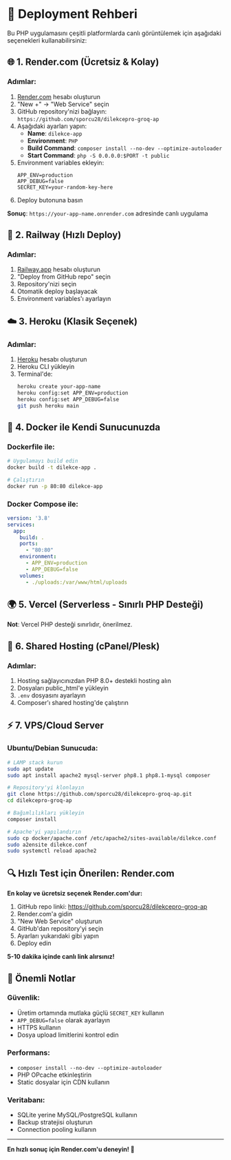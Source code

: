 # 🚀 Deployment Rehberi

Bu PHP uygulamasını çeşitli platformlarda canlı görüntülemek için aşağıdaki seçenekleri kullanabilirsiniz:

## 🌐 1. Render.com (Ücretsiz & Kolay)

### Adımlar:
1. [Render.com](https://render.com) hesabı oluşturun
2. "New +" → "Web Service" seçin
3. GitHub repository'nizi bağlayın: `https://github.com/sporcu28/dilekcepro-groq-ap`
4. Aşağıdaki ayarları yapın:
   - **Name**: `dilekce-app`
   - **Environment**: `PHP`
   - **Build Command**: `composer install --no-dev --optimize-autoloader`
   - **Start Command**: `php -S 0.0.0.0:$PORT -t public`
5. Environment variables ekleyin:
   ```
   APP_ENV=production
   APP_DEBUG=false
   SECRET_KEY=your-random-key-here
   ```
6. Deploy butonuna basın

**Sonuç**: `https://your-app-name.onrender.com` adresinde canlı uygulama

## 🐳 2. Railway (Hızlı Deploy)

### Adımlar:
1. [Railway.app](https://railway.app) hesabı oluşturun
2. "Deploy from GitHub repo" seçin
3. Repository'nizi seçin
4. Otomatik deploy başlayacak
5. Environment variables'ı ayarlayın

## ☁️ 3. Heroku (Klasik Seçenek)

### Adımlar:
1. [Heroku](https://heroku.com) hesabı oluşturun
2. Heroku CLI yükleyin
3. Terminal'de:
   ```bash
   heroku create your-app-name
   heroku config:set APP_ENV=production
   heroku config:set APP_DEBUG=false
   git push heroku main
   ```

## 🐋 4. Docker ile Kendi Sunucunuzda

### Dockerfile ile:
```bash
# Uygulamayı build edin
docker build -t dilekce-app .

# Çalıştırın
docker run -p 80:80 dilekce-app
```

### Docker Compose ile:
```yaml
version: '3.8'
services:
  app:
    build: .
    ports:
      - "80:80"
    environment:
      - APP_ENV=production
      - APP_DEBUG=false
    volumes:
      - ./uploads:/var/www/html/uploads
```

## 🌍 5. Vercel (Serverless - Sınırlı PHP Desteği)

**Not**: Vercel PHP desteği sınırlıdır, önerilmez.

## 🔧 6. Shared Hosting (cPanel/Plesk)

### Adımlar:
1. Hosting sağlayıcınızdan PHP 8.0+ destekli hosting alın
2. Dosyaları public_html'e yükleyin
3. `.env` dosyasını ayarlayın
4. Composer'ı shared hosting'de çalıştırın

## ⚡ 7. VPS/Cloud Server

### Ubuntu/Debian Sunucuda:
```bash
# LAMP stack kurun
sudo apt update
sudo apt install apache2 mysql-server php8.1 php8.1-mysql composer

# Repository'yi klonlayın
git clone https://github.com/sporcu28/dilekcepro-groq-ap.git
cd dilekcepro-groq-ap

# Bağımlılıkları yükleyin
composer install

# Apache'yi yapılandırın
sudo cp docker/apache.conf /etc/apache2/sites-available/dilekce.conf
sudo a2ensite dilekce.conf
sudo systemctl reload apache2
```

## 🔍 Hızlı Test için Önerilen: Render.com

**En kolay ve ücretsiz seçenek Render.com'dur:**

1. GitHub repo linki: https://github.com/sporcu28/dilekcepro-groq-ap
2. Render.com'a gidin
3. "New Web Service" oluşturun
4. GitHub'dan repository'yi seçin
5. Ayarları yukarıdaki gibi yapın
6. Deploy edin

**5-10 dakika içinde canlı link alırsınız!**

## 🚨 Önemli Notlar

### Güvenlik:
- Üretim ortamında mutlaka güçlü `SECRET_KEY` kullanın
- `APP_DEBUG=false` olarak ayarlayın
- HTTPS kullanın
- Dosya upload limitlerini kontrol edin

### Performans:
- `composer install --no-dev --optimize-autoloader`
- PHP OPcache etkinleştirin
- Static dosyalar için CDN kullanın

### Veritabanı:
- SQLite yerine MySQL/PostgreSQL kullanın
- Backup stratejisi oluşturun
- Connection pooling kullanın

---

**En hızlı sonuç için Render.com'u deneyin! 🚀**